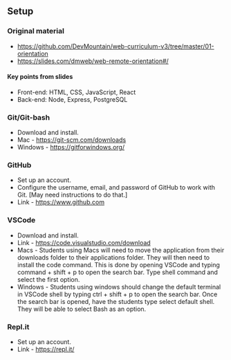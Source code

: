 ## Setup

  ### Original material
  * https://github.com/DevMountain/web-curriculum-v3/tree/master/01-orientation
  * https://slides.com/dmweb/web-remote-orientation#/
  
  #### Key points from slides
  * Front-end: HTML, CSS, JavaScript, React
  * Back-end: Node, Express, PostgreSQL
  
  ### Git/Git-bash
  * Download and install.
  * Mac - https://git-scm.com/downloads
  * Windows - https://gitforwindows.org/
  
  ### GitHub
  * Set up an account. 
  * Configure the username, email, and password of GitHub to work with Git. [May need instructions to do that.]
  * Link - https://www.github.com
  
  ### VSCode
  * Download and install.
  * Link - https://code.visualstudio.com/download
  * Macs - Students using Macs will need to move the application from their downloads folder to their applications folder. They will then need to install the code command. This is done by opening VSCode and typing command + shift + p to open the search bar. Type shell command and select the first option.
  * Windows - Students using windows should change the default terminal in VSCode shell by typing ctrl + shift + p to open the search bar. Once the search bar is opened, have the students type select default shell. They will be able to select Bash as an option.
  
  ### Repl.it
  * Set up an account.
  * Link - https://repl.it/
  
